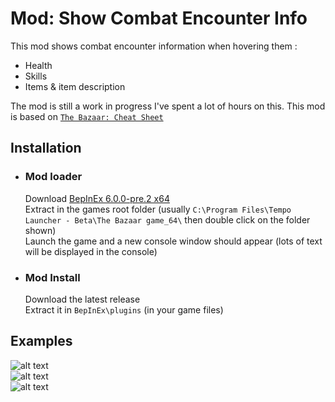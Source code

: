 # Mod: Show Combat Encounter Info
This mod shows combat encounter information when hovering them :
- Health
- Skills
- Items & item description  

The mod is still a work in progress I've spent a lot of hours on this. 
This mod is based on [`The Bazaar: Cheat Sheet`](https://jade-dead-e8e.notion.site/The-Bazaar-Cheat-Sheet-13531ff9bda580e19a10c96bb6d9e346#13831ff9bda580a4b8e3d1da20ab4576)

## Installation
- ### Mod loader
   Download [BepInEx 6.0.0-pre.2 x64](https://github.com/BepInEx/BepInEx/releases/download/v6.0.0-pre.2/BepInEx-Unity.IL2CPP-win-x64-6.0.0-pre.2.zip)  
   Extract in the games root folder (usually `C:\Program Files\Tempo Launcher - Beta\The Bazaar game_64\` then double click on the folder shown)  
   Launch the game and a new console window should appear (lots of text will be displayed in the console)
- ### Mod Install
  Download the latest release  
  Extract it in `BepInEx\plugins` (in your game files)

## Examples
![alt text](Github_Examples/1.png)  
![alt text](Github_Examples/2.png)  
![alt text](Github_Examples/3.png)